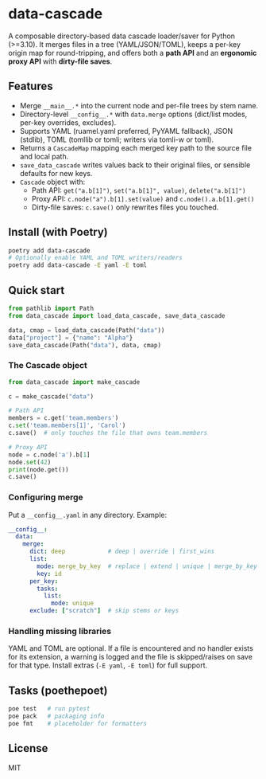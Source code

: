 
# data-cascade

A composable directory-based data cascade loader/saver for Python (>=3.10). It merges files in a tree (YAML/JSON/TOML), keeps a per-key origin map for round-tripping, and offers both a **path API** and an **ergonomic proxy API** with **dirty-file saves**.

## Features

- Merge `__main__.*` into the current node and per-file trees by stem name.
- Directory-level `__config__.*` with `data.merge` options (dict/list modes, per-key overrides, excludes).
- Supports YAML (ruamel.yaml preferred, PyYAML fallback), JSON (stdlib), TOML (tomllib or tomli; writers via tomli-w or toml).
- Returns a `CascadeMap` mapping each merged key path to the source file and local path.
- `save_data_cascade` writes values back to their original files, or sensible defaults for new keys.
- `Cascade` object with:
  - Path API: `get("a.b[1]")`, `set("a.b[1]", value)`, `delete("a.b[1]")`
  - Proxy API: `c.node("a").b[1].set(value)` and `c.node().a.b[1].get()`
  - Dirty-file saves: `c.save()` only rewrites files you touched.

## Install (with Poetry)

```bash
poetry add data-cascade
# Optionally enable YAML and TOML writers/readers
poetry add data-cascade -E yaml -E toml
```

## Quick start

```python
from pathlib import Path
from data_cascade import load_data_cascade, save_data_cascade

data, cmap = load_data_cascade(Path("data"))
data["project"] = {"name": "Alpha"}
save_data_cascade(Path("data"), data, cmap)
```

### The Cascade object

```python
from data_cascade import make_cascade

c = make_cascade("data")

# Path API
members = c.get('team.members')
c.set('team.members[1]', 'Carol')
c.save()  # only touches the file that owns team.members

# Proxy API
node = c.node('a').b[1]
node.set(42)
print(node.get())
c.save()
```

### Configuring merge

Put a `__config__.yaml` in any directory. Example:

```yaml
__config__:
  data:
    merge:
      dict: deep            # deep | override | first_wins
      list:
        mode: merge_by_key  # replace | extend | unique | merge_by_key
        key: id
      per_key:
        tasks:
          list:
            mode: unique
      exclude: ["scratch"]  # skip stems or keys
```

### Handling missing libraries

YAML and TOML are optional. If a file is encountered and no handler exists for its extension, a warning is logged and the file is skipped/raises on save for that type. Install extras (`-E yaml`, `-E toml`) for full support.

## Tasks (poethepoet)

```bash
poe test   # run pytest
poe pack   # packaging info
poe fmt    # placeholder for formatters
```

## License

MIT

